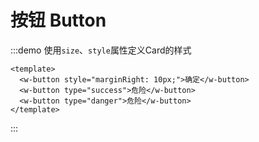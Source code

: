 # 按钮 Button



:::demo 使用`size`、`style`属性定义Card的样式
  ```vue
  <template>
    <w-button style="marginRight: 10px;">确定</w-button>
    <w-button type="success">危险</w-button>
    <w-button type="danger">危险</w-button>
  </template>
  ```
:::